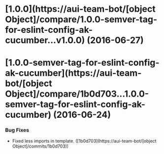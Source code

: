<a name="1.0.0"></a>
# [1.0.0](https://aui-team-bot/[object Object]/compare/1.0.0-semver-tag-for-eslint-config-ak-cucumber...v1.0.0) (2016-06-27)



<a name="1.0.0-semver-tag-for-eslint-config-ak-cucumber"></a>
# [1.0.0-semver-tag-for-eslint-config-ak-cucumber](https://aui-team-bot/[object Object]/compare/1b0d703...1.0.0-semver-tag-for-eslint-config-ak-cucumber) (2016-06-24)


### Bug Fixes

* Fixed less imports in template. ([1b0d703](https://aui-team-bot/[object Object]/commits/1b0d703))



